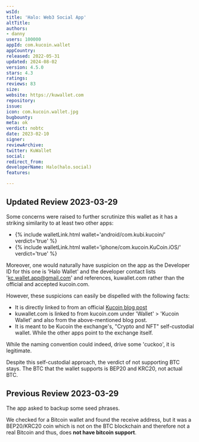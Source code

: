 ```yaml
---
wsId: 
title: 'Halo: Web3 Social App'
altTitle: 
authors:
- danny
users: 100000
appId: com.kucoin.wallet
appCountry: 
released: 2022-05-31
updated: 2024-08-02
version: 4.5.0
stars: 4.3
ratings: 
reviews: 83
size: 
website: https://kuwallet.com
repository: 
issue: 
icon: com.kucoin.wallet.jpg
bugbounty: 
meta: ok
verdict: nobtc
date: 2023-02-10
signer: 
reviewArchive: 
twitter: KuWallet
social: 
redirect_from: 
developerName: Halo(halo.social)
features: 

---
```


## Updated Review 2023-03-29 

Some concerns were raised to further scrutinize this wallet as it has a striking similarity to at least two other apps: 

- {% include walletLink.html wallet='android/com.kubi.kucoin/' verdict='true' %}
- {% include walletLink.html wallet='iphone/com.kucoin.KuCoin.iOS/' verdict='true' %} 

Moreover, one would naturally have suspicion on the app as the Developer ID for this one is 'Halo Wallet' and the developer contact lists 'kc.wallet.app@gmail.com' and references, kuwallet.com rather than the official and accepted kucoin.com.

However, these suspicions can easily be dispelled with the following facts: 

- It is directly linked to from an official [Kucoin blog post](https://www.kucoin.com/blog/kucoin-exchange-launches-innovative-kucoin-wallet-for-web3-exploration) 
- kuwallet.com is linked to from kucoin.com under 'Wallet' > 'Kucoin Wallet' and also from the above-mentioned blog post. 
- It is meant to be Kucoin the exchange's, "Crypto and NFT" self-custodial wallet. While the other apps point to the exchange itself. 

While the naming convention could indeed, drive some 'cuckoo', it is legitimate.

Despite this self-custodial approach, the verdict of not supporting BTC stays. The BTC that the wallet supports is BEP20 and KRC20, not actual BTC.

## Previous Review 2023-03-29

The app asked to backup some seed phrases. 

We checked for a Bitcoin wallet and found the receive address, but it was a BEP20/KRC20 coin which is not on the BTC blockchain and therefore not a real Bitcoin and thus, does **not have bitcoin support**.

